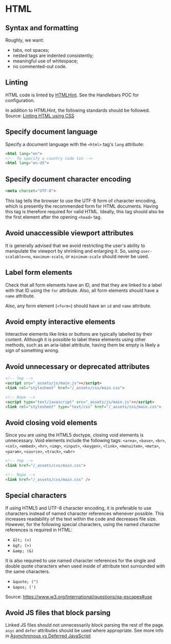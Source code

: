 # HTML

## Syntax and formatting
Roughly, we want:
- tabs, not spaces;
- nested tags are indented consistently;
- meaningful use of whitespace;
- no commented-out code.

## Linting
HTML code is linted by [HTMLHint](https://www.npmjs.com/package/htmlhint). See the Handlebars POC for configuration.

In addition to HTMLHint, the following standards should be followed. Source: [Linting HTML using CSS](https://bitsofco.de/linting-html-using-css/)

## Specify document language
Specify a document language with the `<html>` tag's `lang` attribute:
```html
<html lang="en">
<!-- To specify a country code too -->
<html lang="en-US">
```

## Specify document character encoding
```html
<meta charset="UTF-8">
```
This tag tells the browser to use the UTF-8 form of character encoding, which is presently the recommended form for HTML documents. Having this tag is therefore required for valid HTML. Ideally, this tag should also be the first element after the opening `<head>` tag.

## Avoid unaccessible viewport attributes
It is generally advised that we avoid restricting the user's ability to manipulate the viewport by shrinking and enlarging it. So, using `user-scalable=no`, `maximum-scale`, or `minimum-scale` should never be used.

## Label form elements
Check that all form elements have an ID, and that they are linked to a label with that ID using the `for` attribute. Also, all form elements should have a `name` attribute.

Also, any form element (`<form>`) should have an `id` and `name` attribute.

## Avoid empty interactive elements
Interactive elements like links or buttons are typically labelled by their content. Although it is possible to label these elements using other methods, such as an aria-label attribute, having them be empty is likely a sign of something wrong.

## Avoid unnecessary or deprecated attributes
```html
<!-- Yep -->
<script src="_assets/js/main.js"></script>
<link rel="stylesheet" href="/_assets/css/main.css">

<!-- Nope -->
<script type="text/javascript" src="_assets/js/main.js"></script>
<link rel="stylesheet" type="text/css" href="/_assets/css/main.css">
```

## Avoid closing void elements
Since you are using the HTML5 doctype, closing void elements is unnecessary. Void elements include the following tags:
`<area>`, `<base>`, `<br>`, `<col>`, `<embed>`, `<hr>`, `<img>`, `<input>`, `<keygen>`, `<link>`, `<menuitem>`, `<meta>`, `<param>`, `<source>`, `<track>`, `<wbr>`
```html
<!-- Yep -->
<link href="/_assets/css/main.css">

<!-- Nope -->
<link href="/_assets/css/main.css" />
```

## Special characters
If using HTML5 and UTF-8 character encoding, it is preferable to use characters instead of named character references whenever possible. This increases readability of the text within the code and decreases file size. However, for the following special characters, using the named character references is required in HTML:
- `&lt; (<)`
- `&gt; (>)`
- `&amp; (&)`

It is also required to use named character references for the single and double quote characters when used inside of attribute text surrounded with the same characters.
- `&quote; (")`
- `&apos; (')`

Source: https://www.w3.org/International/questions/qa-escapes#use

## Avoid JS files that block parsing
Linked JS files should not unnecessarily block parsing the rest of the page. `asyc` and `defer` attributes should be used where appropriate. See more info in [Asynchronous vs Deferred JavaScript](https://bitsofco.de/async-vs-defer/)
